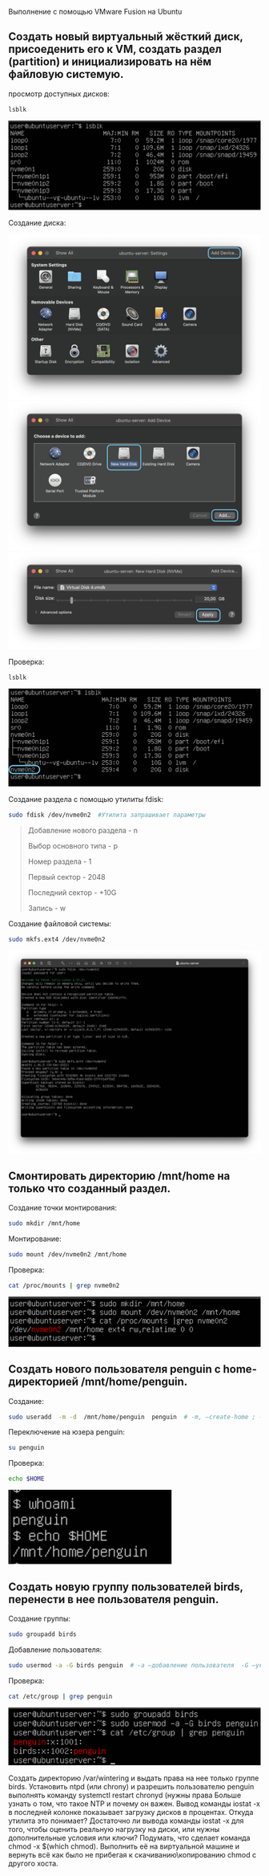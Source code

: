 Выполнение с помощью VMware Fusion на Ubuntu

Создать новый виртуальный жёсткий диск, присоеденить его к VM, создать раздел (partition) и инициализировать на нём файловую системую.
-
просмотр доступных дисков:

``` bash
lsblk 
```
![](/HW2/assets/1-1.png) 

Создание диска:  

![](/HW2/assets/1-2.png) 
![](/HW2/assets/1-3.png)  
![](/HW2/assets/1-4.png) 

Проверка:

``` bash
lsblk 
```
![](/HW2/assets/1-5.png) 

Создание раздела с помощью утилиты fdisk:

``` bash
sudo fdisk /dev/nvme0n2  #Утилита запрашивает параметры 
```
>Добавление нового раздела - n
>
>Выбор основного типа - p
>
>Номер раздела - 1
>
>Первый сектор - 2048
>
>Последний сектор - +10G
>
>Запись - w
>

Создание файловой системы:

``` bash
sudo mkfs.ext4 /dev/nvme0n2
```
![](/HW2/assets/1-6.png) 


Смонтировать директорию /mnt/home на только что созданный раздел.
-
Создание точки монтирования:

``` bash
sudo mkdir /mnt/home 
```
Монтирование:

``` bash
sudo mount /dev/nvme0n2 /mnt/home
```
 Проверка:

``` bash
cat /proc/mounts | grep nvme0n2
```
![](/HW2/assets/2-1.png)  

Создать нового пользователя penguin с home-директорией /mnt/home/penguin.
-
Создание:

``` bash
sudo useradd  -m -d  /mnt/home/penguin  penguin  # -m, —create-home ; -d , —home-dir
```
Переключение на юзера penguin:

``` bash
su penguin
```
Проверка:

``` bash
echo $HOME
```
![](/HW2/assets/3-1.png)  

Создать новую группу пользователей birds, перенести в нее пользователя penguin.
-
Создание группы:

``` bash
sudo groupadd birds
```

Добавление пользователя:

``` bash
sudo usermod -a -G birds penguin  # -a —добавление пользователя  -G —указание группы  или -aG
```
Проверка:

``` bash
cat /etc/group | grep penguin
```
![](/HW2/assets/4-1.png)  




Cоздать директорию /var/wintering и выдать права на нее только группе birds.
Установить ntpd (или chrony) и разрешить пользователю penguin выполнять команду systemctl restart chronyd (нужны права Больше узнать о том, что такое NTP и почему он важен.
Вывод команды iostat -x в последней колонке показывает загрузку дисков в процентах. Откуда утилита это понимает?
Достаточно ли вывода команды iostat -x для того, чтобы оценить реальную нагрузку на диски, или нужны дополнительные условия или ключи?
Подумать, что сделает команда chmod -x $(which chmod). Выполнить её на виртуальной машине и вернуть всё как было не прибегая к скачиванию\копированию chmod с другого хоста.

